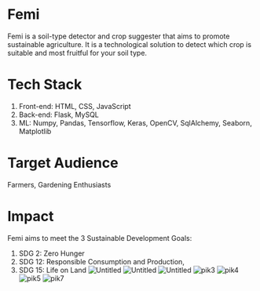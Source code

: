 # Femi
Femi is a soil-type detector and crop suggester that aims to promote sustainable agriculture. It is a technological solution to detect which crop is suitable and most fruitful for your soil type. 

# Tech Stack
1) Front-end: HTML, CSS, JavaScript
2) Back-end: Flask, MySQL
3) ML: Numpy, Pandas, Tensorflow, Keras, OpenCV, SqlAlchemy, Seaborn, Matplotlib

# Target Audience
Farmers, Gardening Enthusiasts

# Impact
Femi aims to meet the 3 Sustainable Development Goals:

1) SDG 2: Zero Hunger 
2) SDG 12: Responsible Consumption and Production, 
3) SDG 15: Life on Land
![Untitled](https://github.com/kalpanagarg9224/Femi/assets/85828838/149a0086-e4d4-4e78-97a8-f5a7634752f5)
![Untitled](https://github.com/kalpanagarg9224/Femi/assets/85828838/685fe02f-152b-44bd-b341-c0f7ec47ed0f)
![Untitled](https://github.com/kalpanagarg9224/Femi/assets/85828838/1e3d8f34-d749-4d78-b9c7-b707649ec65c)
![pik3](https://github.com/kalpanagarg9224/Femi/assets/85828838/3f888796-f630-4414-950e-355f4d321527)
![pik4](https://github.com/kalpanagarg9224/Femi/assets/85828838/9d54e345-8f0c-4bc2-bf8d-dc2bb43a02b8)
![pik5](https://github.com/kalpanagarg9224/Femi/assets/85828838/6ea67d46-a7b5-4736-b25b-93c0a1583f08)
![pik7](https://github.com/kalpanagarg9224/Femi/assets/85828838/a1ef514f-b94d-434d-99bf-8be54a31394c)
